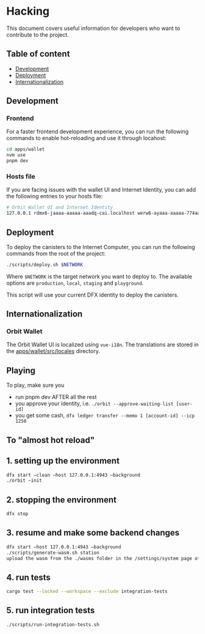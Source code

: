 # Hacking

This document covers useful information for developers who want to contribute to the project.

## Table of content

- [Development](#development)
- [Deployment](#deployment)
- [Internationalization](#internationalization)

## Development

### Frontend

For a faster frontend development experience, you can run the following commands to enable hot-reloading and use it through locahost:

```sh
cd apps/wallet
nvm use
pnpm dev
```

### Hosts file

If you are facing issues with the wallet UI and Internet Identity, you can add the following entries to your hosts file:

```sh
# Orbit Wallet UI and Internet Identity
127.0.0.1 rdmx6-jaaaa-aaaaa-aaadq-cai.localhost werw6-ayaaa-aaaaa-774aa-cai.localhost
```

## Deployment

To deploy the canisters to the Internet Computer, you can run the following commands from the root of the project:

```bash
./scripts/deploy.sh $NETWORK
```

Where `$NETWORK` is the target network you want to deploy to. The available options are `production`, `local`, `staging` and `playground`.

This script will use your current DFX identity to deploy the canisters.

## Internationalization

### Orbit Wallet

The Orbit Wallet UI is localized using `vue-i18n`. The translations are stored in the [apps/wallet/src/locales](./apps/wallet/src/locales) directory.

## Playing

To play, make sure you

- run pnpm dev AFTER all the rest
- you approve your identity, i.e. `./orbit --approve-waiting-list [user-id]`
- you get some cash, `dfx ledger transfer --memo 1 [account-id] --icp 1250`

## To "almost hot reload"

## 1. setting up the environment

```sh
dfx start —clean —host 127.0.0.1:4943 —background
./orbit —init
```

## 2. stopping the environment

```sh
dfx stop
```

## 3. resume and make some backend changes

```sh
dfx start —host 127.0.0.1:4943 —background
./scripts/generate-wasm.sh station
upload the wasm from the ./wasms folder in the /settings/system page of the orbit wallet
```

## 4. run tests

```sh
cargo test --locked --workspace --exclude integration-tests
```

## 5. run integration tests

```sh
./scripts/run-integration-tests.sh
```
